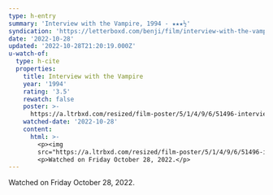 ```yaml
---
type: h-entry
summary: 'Interview with the Vampire, 1994 - ★★★½'
syndication: 'https://letterboxd.com/benji/film/interview-with-the-vampire/'
date: '2022-10-28'
updated: '2022-10-28T21:20:19.000Z'
u-watch-of:
  type: h-cite
  properties:
    title: Interview with the Vampire
    year: '1994'
    rating: '3.5'
    rewatch: false
    poster: >-
      https://a.ltrbxd.com/resized/film-poster/5/1/4/9/6/51496-interview-with-the-vampire-0-600-0-900-crop.jpg?v=25c5aebf77
    watched-date: '2022-10-28'
    content:
      html: >-
        <p><img
        src="https://a.ltrbxd.com/resized/film-poster/5/1/4/9/6/51496-interview-with-the-vampire-0-600-0-900-crop.jpg?v=25c5aebf77"/></p>
        <p>Watched on Friday October 28, 2022.</p>
---
```

Watched on Friday October 28, 2022.
